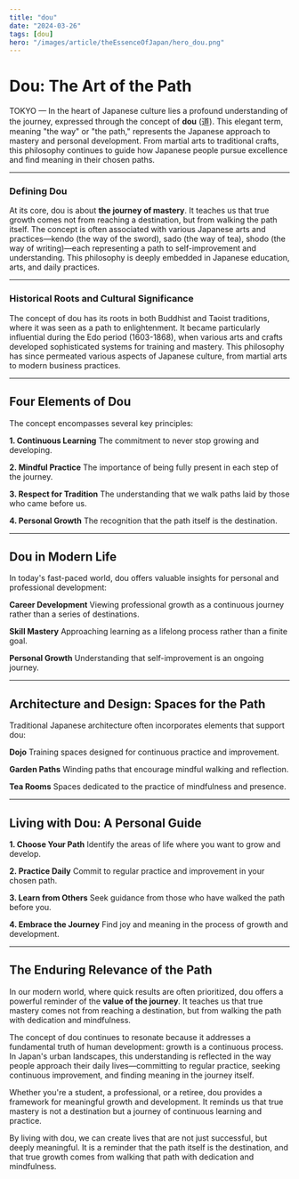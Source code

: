 ```yaml
---
title: "dou"
date: "2024-03-26"
tags: [dou]
hero: "/images/article/theEssenceOfJapan/hero_dou.png"
---
```


# Dou: The Art of the Path

TOKYO — In the heart of Japanese culture lies a profound understanding of the journey, expressed through the concept of **dou** (道). This elegant term, meaning "the way" or "the path," represents the Japanese approach to mastery and personal development. From martial arts to traditional crafts, this philosophy continues to guide how Japanese people pursue excellence and find meaning in their chosen paths.

---

### Defining Dou

At its core, dou is about **the journey of mastery**. It teaches us that true growth comes not from reaching a destination, but from walking the path itself. The concept is often associated with various Japanese arts and practices—kendo (the way of the sword), sado (the way of tea), shodo (the way of writing)—each representing a path to self-improvement and understanding. This philosophy is deeply embedded in Japanese education, arts, and daily practices.

---

### Historical Roots and Cultural Significance

The concept of dou has its roots in both Buddhist and Taoist traditions, where it was seen as a path to enlightenment. It became particularly influential during the Edo period (1603-1868), when various arts and crafts developed sophisticated systems for training and mastery. This philosophy has since permeated various aspects of Japanese culture, from martial arts to modern business practices.

---

## Four Elements of Dou

The concept encompasses several key principles:

**1. Continuous Learning**
   The commitment to never stop growing and developing.

**2. Mindful Practice**
   The importance of being fully present in each step of the journey.

**3. Respect for Tradition**
   The understanding that we walk paths laid by those who came before us.

**4. Personal Growth**
   The recognition that the path itself is the destination.

---

## Dou in Modern Life

In today's fast-paced world, dou offers valuable insights for personal and professional development:

**Career Development**
   Viewing professional growth as a continuous journey rather than a series of destinations.

**Skill Mastery**
   Approaching learning as a lifelong process rather than a finite goal.

**Personal Growth**
   Understanding that self-improvement is an ongoing journey.

---

## Architecture and Design: Spaces for the Path

Traditional Japanese architecture often incorporates elements that support dou:

**Dojo**
   Training spaces designed for continuous practice and improvement.

**Garden Paths**
   Winding paths that encourage mindful walking and reflection.

**Tea Rooms**
   Spaces dedicated to the practice of mindfulness and presence.

---

## Living with Dou: A Personal Guide

**1. Choose Your Path**
   Identify the areas of life where you want to grow and develop.

**2. Practice Daily**
   Commit to regular practice and improvement in your chosen path.

**3. Learn from Others**
   Seek guidance from those who have walked the path before you.

**4. Embrace the Journey**
   Find joy and meaning in the process of growth and development.

---

## The Enduring Relevance of the Path

In our modern world, where quick results are often prioritized, dou offers a powerful reminder of the **value of the journey**. It teaches us that true mastery comes not from reaching a destination, but from walking the path with dedication and mindfulness.

The concept of dou continues to resonate because it addresses a fundamental truth of human development: growth is a continuous process. In Japan's urban landscapes, this understanding is reflected in the way people approach their daily lives—committing to regular practice, seeking continuous improvement, and finding meaning in the journey itself.

Whether you're a student, a professional, or a retiree, dou provides a framework for meaningful growth and development. It reminds us that true mastery is not a destination but a journey of continuous learning and practice.

By living with dou, we can create lives that are not just successful, but deeply meaningful. It is a reminder that the path itself is the destination, and that true growth comes from walking that path with dedication and mindfulness. 